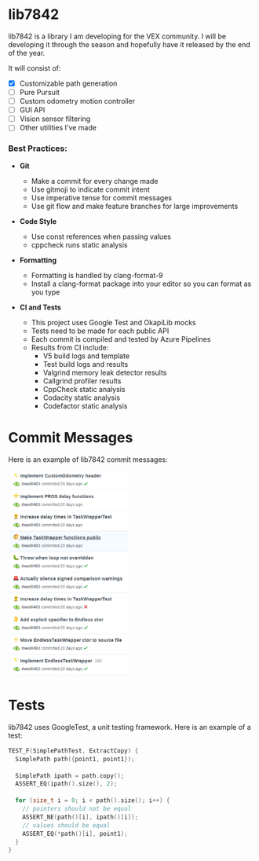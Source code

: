 # lib7842

lib7842 is a library I am developing for the VEX community. I will be developing it through the season and hopefully have it released by the end of the year. 

It will consist of:

- [x] Customizable path generation 
- [ ] Pure Pursuit
- [ ] Custom odometry motion controller
- [ ] GUI API
- [ ] Vision sensor filtering
- [ ] Other utilities I've made

### Best Practices:

- **Git**

  - Make a commit for every change made
  - Use gitmoji to indicate commit intent
  - Use imperative tense for commit messages
  - Use git flow and make feature branches for large improvements
- **Code Style**
  - Use const references when passing values
  - cppcheck runs static analysis
- **Formatting**
  - Formatting is handled by clang-format-9
  - Install a clang-format package into your editor so you can format as you type
- **CI and Tests**
  - This project uses Google Test and OkapiLib mocks
  - Tests need to be made for each public API
  - Each commit is compiled and tested by Azure Pipelines
  - Results from CI include:
    - V5 build logs and template
    - Test build logs and results
    - Valgrind memory leak detector results
    - Callgrind profiler results
    - CppCheck static analysis
    - Codacity static analysis
    - Codefactor static analysis

# Commit Messages

Here is an example of lib7842 commit messages:

<img src="../.media/image-20191115151808784.png" alt="image-20191115151808784" style="zoom: 67%;" />

# Tests

lib7842 uses GoogleTest, a unit testing framework. Here is an example of a test:

```cpp
TEST_F(SimplePathTest, ExtractCopy) {
  SimplePath path({point1, point1});

  SimplePath ipath = path.copy();
  ASSERT_EQ(ipath().size(), 2);

  for (size_t i = 0; i < path().size(); i++) {
    // pointers should not be equal
    ASSERT_NE(path()[i], ipath()[i]);
    // values should be equal
    ASSERT_EQ(*path()[i], point1);
  }
}
```

